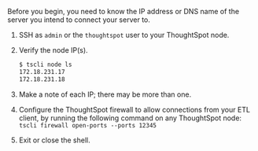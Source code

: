 Before you begin, you need to know the IP address or DNS name of the server you
intend to connect your server to.

1. SSH as `admin` or the `thoughtspot` user to your ThoughtSpot node.
2. Verify the node IP(s).

   ```bash
   $ tscli node ls
   172.18.231.17
   172.18.231.18
   ```

3. Make a note of each IP; there may be more than one.
4. Configure the ThoughtSpot firewall to allow connections from your ETL client, by running the following command on any ThoughtSpot node:
`tscli firewall open-ports --ports 12345`
5. Exit or close the shell.
